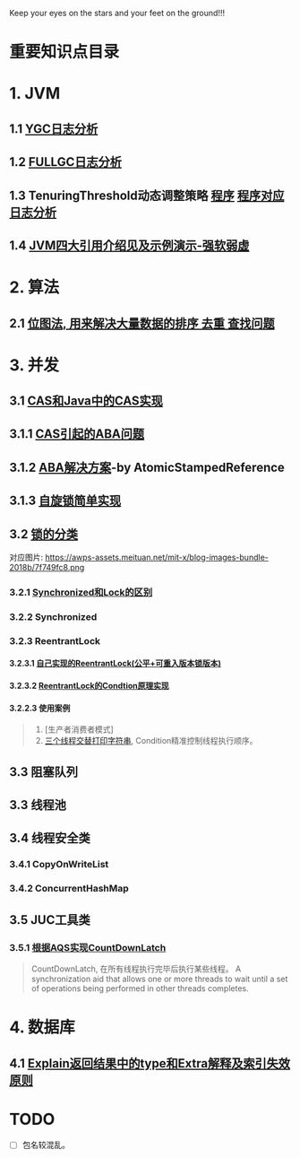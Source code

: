 
Keep your eyes on the stars and your feet on the ground!!!  

# 重要知识点目录  

# 1. JVM  
## 1.1 [YGC日志分析](https://github.com/KobeAndLebron/StepByStepAndGoAhead/blob/master/SuperModulePom/5JVM/src/main/java/com/cjs/gc/YGCLogAnalyze.java)
## 1.2 [FULLGC日志分析](https://github.com/KobeAndLebron/StepByStepAndGoAhead/blob/master/SuperModulePom/5JVM/src/main/java/com/cjs/gc/FullGCLogAnalyze.java)  
## 1.3 TenuringThreshold动态调整策略 [程序](https://github.com/KobeAndLebron/StepByStepAndGoAhead/blob/master/SuperModulePom/5JVM/src/main/java/com/cjs/gc/TenuringThreshold.java) [程序对应日志分析](https://github.com/KobeAndLebron/StepByStepAndGoAhead/blob/master/SuperModulePom/5JVM/src/main/java/com/cjs/gc/TenuringThreshold.log)
## 1.4 [JVM四大引用介绍见及示例演示-强软弱虚](https://github.com/KobeAndLebron/StepByStepAndGoAhead/blob/master/SuperModulePom/5JVM/src/main/java/com/cjs/reference/FourTypesOfReference.java)

# 2. 算法
## 2.1 [位图法, 用来解决大量数据的排序 去重 查找问题](https://github.com/KobeAndLebron/StepByStepAndGoAhead/blob/master/SuperModulePom/1DataStructureAndAlgorithm/src/main/java/%E6%B5%B7%E9%87%8F%E6%95%B0%E6%8D%AE/%E4%BD%8D%E5%9B%BE%E6%B3%95.java)

# 3. 并发
## 3.1 [CAS和Java中的CAS实现](https://github.com/KobeAndLebron/StepByStepAndGoAhead/blob/master/SuperModulePom/3ThreadPoolAndHighConcurrency/src/main/java/com/cjs/lock/cas/CASAndAtomic.java)  
## 3.1.1 [CAS引起的ABA问题](https://github.com/KobeAndLebron/StepByStepAndGoAhead/blob/master/SuperModulePom/3ThreadPoolAndHighConcurrency/src/main/java/com/cjs/lock/cas/ABAProblemDemo.java)  
## 3.1.2 [ABA解决方案](https://github.com/KobeAndLebron/StepByStepAndGoAhead/blob/master/SuperModulePom/3ThreadPoolAndHighConcurrency/src/main/java/com/cjs/lock/cas/ABAResolutionDemo.java)-by AtomicStampedReference
## 3.1.3 [自旋锁简单实现](https://github.com/KobeAndLebron/StepByStepAndGoAhead/blob/master/SuperModulePom/3ThreadPoolAndHighConcurrency/src/main/java/com/cjs/lock/cas/SpinLockImpl.java)

## 3.2 [锁的分类](https://github.com/KobeAndLebron/StepByStepAndGoAhead/blob/master/SuperModulePom/3ThreadPoolAndHighConcurrency/src/main/java/com/cjs/lock/lockCategories.text) 
对应图片: https://awps-assets.meituan.net/mit-x/blog-images-bundle-2018b/7f749fc8.png
### 3.2.1 [Synchronized和Lock的区别](https://github.com/KobeAndLebron/StepByStepAndGoAhead/blob/master/SuperModulePom/3ThreadPoolAndHighConcurrency/src/main/java/com/cjs/synchronized_lock/)
### 3.2.2 Synchronized

### 3.2.3 ReentrantLock
#### 3.2.3.1 [自己实现的ReentrantLock(公平+可重入版本锁版本)](https://github.com/KobeAndLebron/StepByStepAndGoAhead/blob/master/SuperModulePom/3ThreadPoolAndHighConcurrency/src/main/java/com/cjs/lock/rerntrant_lock/MyFairLock.java)
#### 3.2.3.2 [ReentrantLock的Condtion原理实现](https://github.com/KobeAndLebron/StepByStepAndGoAhead/blob/master/SuperModulePom/3ThreadPoolAndHighConcurrency/src/main/java/com/cjs/lock/rerntrant_lock/ConditionImpl.text)
#### 3.2.2.3 使用案例
> 1. [生产者消费者模式]
> 2. [三个线程交替打印字符串](https://github.com/KobeAndLebron/StepByStepAndGoAhead/blob/master/SuperModulePom/3ThreadPoolAndHighConcurrency/src/main/java/com/cjs/lock/rerntrant_lock/example/PrintAlternately.java), Condition精准控制线程执行顺序。

## 3.3 阻塞队列

## 3.3 线程池

## 3.4 线程安全类
### 3.4.1 CopyOnWriteList
### 3.4.2 ConcurrentHashMap

## 3.5 JUC工具类
### 3.5.1 [根据AQS实现CountDownLatch](https://github.com/KobeAndLebron/StepByStepAndGoAhead/blob/master/SuperModulePom/3ThreadPoolAndHighConcurrency/src/main/java/com/cjs/example/MyCountDownLatch.java)
> CountDownLatch, 在所有线程执行完毕后执行某些线程。 A synchronization aid that allows one or more threads to wait until
 a set of operations being performed in other threads completes.

# 4. 数据库
## 4.1 [Explain返回结果中的type和Extra解释及索引失效原则](https://github.com/KobeAndLebron/StepByStepAndGoAhead/blob/master/SuperModulePom/2YD_JavaAndSqlOptimize/src/main/java/com/cjs/goHead/mysql/type_extra_in_explain.sql)

# TODO
- [ ] 包名较混乱。  
